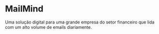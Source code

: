 # MailMind
Uma solução digital para uma grande empresa do setor financeiro que lida com um alto volume de emails diariamente.
